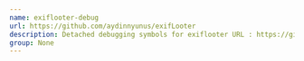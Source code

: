 ```yaml
---
name: exiflooter-debug
url: https://github.com/aydinnyunus/exifLooter
description: Detached debugging symbols for exiflooter URL : https://github.
group: None
---
```

